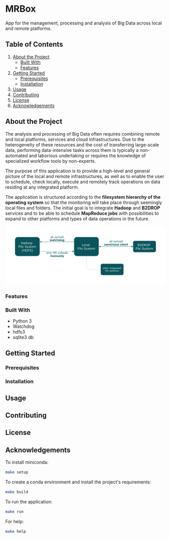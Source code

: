 # MRBox
App for the management, processing and analysis of Big Data across local and remote platforms.

## Table of Contents
1. [About the Project](https://github.com/AthinaKyriakou/mrbox#about-the-project)
    * [Built With](https://github.com/AthinaKyriakou/mrbox#built-with)
    * [Features](https://github.com/AthinaKyriakou/mrbox#features)
2. [Getting Started](https://github.com/AthinaKyriakou/mrbox#getting-started)
    * [Prerequisites](https://github.com/AthinaKyriakou/mrbox#prerequisites)
    * [Installation](https://github.com/AthinaKyriakou/mrbox#installation)
3. [Usage](https://github.com/AthinaKyriakou/mrbox#usage)
4. [Contributing](https://github.com/AthinaKyriakou/mrbox#contributing)
5. [License](https://github.com/AthinaKyriakou/mrbox#license)
6. [Acknowledgements](https://github.com/AthinaKyriakou/mrbox#acknowledgements)

## About the Project
The analysis and processing of Big Data often requires combining remote and local platforms, services and 
cloud infrastructures. Due to the heterogeneity of these resources and the cost of transferring large-scale data, 
performing data-intensive tasks across them is typically a non-automated and laborious undertaking or requires the 
knowledge of specialized workflow tools by non-experts. 

The purpose of this application is to provide a high-level and general picture of the local and remote infrastructures,
as well as to enable the user to schedule, check locally, execute and remotely track operations on data residing at any 
integrated platform. 

The application is structured according to the **filesystem hierarchy of the operating system** so that the monitoring 
will take place through seemingly local files and folders. The initial goal is to integrate **Hadoop** and **B2DROP** 
services and to be able to schedule **MapReduce jobs** with possibilities to expand to other platforms and types of 
data operations in the future.

![High Level Design](/images/high_level_design.png)

### Features

### Built With
* Python 3
* Watchdog
* hdfs3
* sqlite3 db

## Getting Started
### Prerequisites
### Installation
	
## Usage
## Contributing
## License
## Acknowledgements








To install miniconda:
```bash
make setup
```
To create a conda environment and install the project's requirements:
```bash
make build 
```
To run the application:
```bash
make run 
```
For help:
```bash
make help 
```



